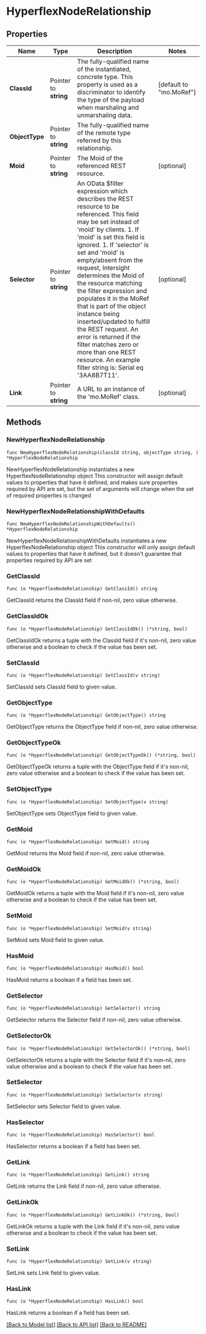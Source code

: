 # HyperflexNodeRelationship

## Properties

Name | Type | Description | Notes
------------ | ------------- | ------------- | -------------
**ClassId** | Pointer to **string** | The fully-qualified name of the instantiated, concrete type. This property is used as a discriminator to identify the type of the payload when marshaling and unmarshaling data. | [default to "mo.MoRef"]
**ObjectType** | Pointer to **string** | The fully-qualified name of the remote type referred by this relationship. | 
**Moid** | Pointer to **string** | The Moid of the referenced REST resource. | [optional] 
**Selector** | Pointer to **string** | An OData $filter expression which describes the REST resource to be referenced. This field may be set instead of &#39;moid&#39; by clients. 1. If &#39;moid&#39; is set this field is ignored. 1. If &#39;selector&#39; is set and &#39;moid&#39; is empty/absent from the request, Intersight determines the Moid of the resource matching the filter expression and populates it in the MoRef that is part of the object instance being inserted/updated to fulfill the REST request. An error is returned if the filter matches zero or more than one REST resource. An example filter string is: Serial eq &#39;3AA8B7T11&#39;. | [optional] 
**Link** | Pointer to **string** | A URL to an instance of the &#39;mo.MoRef&#39; class. | [optional] 

## Methods

### NewHyperflexNodeRelationship

`func NewHyperflexNodeRelationship(classId string, objectType string, ) *HyperflexNodeRelationship`

NewHyperflexNodeRelationship instantiates a new HyperflexNodeRelationship object
This constructor will assign default values to properties that have it defined,
and makes sure properties required by API are set, but the set of arguments
will change when the set of required properties is changed

### NewHyperflexNodeRelationshipWithDefaults

`func NewHyperflexNodeRelationshipWithDefaults() *HyperflexNodeRelationship`

NewHyperflexNodeRelationshipWithDefaults instantiates a new HyperflexNodeRelationship object
This constructor will only assign default values to properties that have it defined,
but it doesn't guarantee that properties required by API are set

### GetClassId

`func (o *HyperflexNodeRelationship) GetClassId() string`

GetClassId returns the ClassId field if non-nil, zero value otherwise.

### GetClassIdOk

`func (o *HyperflexNodeRelationship) GetClassIdOk() (*string, bool)`

GetClassIdOk returns a tuple with the ClassId field if it's non-nil, zero value otherwise
and a boolean to check if the value has been set.

### SetClassId

`func (o *HyperflexNodeRelationship) SetClassId(v string)`

SetClassId sets ClassId field to given value.


### GetObjectType

`func (o *HyperflexNodeRelationship) GetObjectType() string`

GetObjectType returns the ObjectType field if non-nil, zero value otherwise.

### GetObjectTypeOk

`func (o *HyperflexNodeRelationship) GetObjectTypeOk() (*string, bool)`

GetObjectTypeOk returns a tuple with the ObjectType field if it's non-nil, zero value otherwise
and a boolean to check if the value has been set.

### SetObjectType

`func (o *HyperflexNodeRelationship) SetObjectType(v string)`

SetObjectType sets ObjectType field to given value.


### GetMoid

`func (o *HyperflexNodeRelationship) GetMoid() string`

GetMoid returns the Moid field if non-nil, zero value otherwise.

### GetMoidOk

`func (o *HyperflexNodeRelationship) GetMoidOk() (*string, bool)`

GetMoidOk returns a tuple with the Moid field if it's non-nil, zero value otherwise
and a boolean to check if the value has been set.

### SetMoid

`func (o *HyperflexNodeRelationship) SetMoid(v string)`

SetMoid sets Moid field to given value.

### HasMoid

`func (o *HyperflexNodeRelationship) HasMoid() bool`

HasMoid returns a boolean if a field has been set.

### GetSelector

`func (o *HyperflexNodeRelationship) GetSelector() string`

GetSelector returns the Selector field if non-nil, zero value otherwise.

### GetSelectorOk

`func (o *HyperflexNodeRelationship) GetSelectorOk() (*string, bool)`

GetSelectorOk returns a tuple with the Selector field if it's non-nil, zero value otherwise
and a boolean to check if the value has been set.

### SetSelector

`func (o *HyperflexNodeRelationship) SetSelector(v string)`

SetSelector sets Selector field to given value.

### HasSelector

`func (o *HyperflexNodeRelationship) HasSelector() bool`

HasSelector returns a boolean if a field has been set.

### GetLink

`func (o *HyperflexNodeRelationship) GetLink() string`

GetLink returns the Link field if non-nil, zero value otherwise.

### GetLinkOk

`func (o *HyperflexNodeRelationship) GetLinkOk() (*string, bool)`

GetLinkOk returns a tuple with the Link field if it's non-nil, zero value otherwise
and a boolean to check if the value has been set.

### SetLink

`func (o *HyperflexNodeRelationship) SetLink(v string)`

SetLink sets Link field to given value.

### HasLink

`func (o *HyperflexNodeRelationship) HasLink() bool`

HasLink returns a boolean if a field has been set.


[[Back to Model list]](../README.md#documentation-for-models) [[Back to API list]](../README.md#documentation-for-api-endpoints) [[Back to README]](../README.md)



